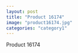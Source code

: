 ```yaml
---
layout: post
title: "Product 16174"
image: "product16174.jpg"
categories: "category1"
---
```

Product 16174
